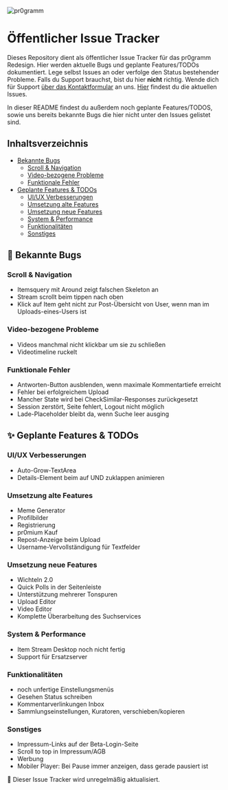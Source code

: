 ![pr0gramm](https://pr0gramm.com/media/pr0gramm.svg)
# Öffentlicher Issue Tracker

Dieses Repository dient als öffentlicher Issue Tracker für das pr0gramm Redesign. Hier werden aktuelle Bugs und geplante Features/TODOs dokumentiert. Lege selbst Issues an oder verfolge den Status bestehender Probleme. Falls du Support brauchst, bist du hier **nicht** richtig. Wende dich für Support [über das Kontaktformular](https://pr0gramm.com/contact) an uns.
[Hier](https://github.com/pr0gramm-com/issues/issues) findest du die aktuellen Issues.

In dieser README findest du außerdem noch geplante Features/TODOS, sowie uns bereits bekannte Bugs die hier nicht unter den Issues gelistet sind.


## Inhaltsverzeichnis
- [Bekannte Bugs](#-bekannte-bugs)
    - [Scroll & Navigation](#scroll--navigation)
    - [Video-bezogene Probleme](#video-bezogene-probleme)
    - [Funktionale Fehler](#funktionale-fehler)
- [Geplante Features & TODOs](#-geplante-features--todos)
    - [UI/UX Verbesserungen](#uiux-verbesserungen)
    - [Umsetzung alte Features](#umsetzung-alte-features)
    - [Umsetzung neue Features](#umsetzung-neue-features)
    - [System & Performance](#system--performance)
    - [Funktionalitäten](#funktionalitäten)
    - [Sonstiges](#sonstiges)


## 🐛 Bekannte Bugs

### Scroll & Navigation
- Itemsquery mit Around zeigt falschen Skeleton an
- Stream scrollt beim tippen nach oben
- Klick auf Item geht nicht zur Post-Übersicht von User, wenn man im Uploads-eines-Users ist

### Video-bezogene Probleme
- Videos manchmal nicht klickbar um sie zu schließen
- Videotimeline ruckelt

### Funktionale Fehler
- Antworten-Button ausblenden, wenn maximale Kommentartiefe erreicht
- Fehler bei erfolgreichem Upload
- Mancher State wird bei CheckSimilar-Responses zurückgesetzt
- Session zerstört, Seite fehlert, Logout nicht möglich
- Lade-Placeholder bleibt da, wenn Suche leer ausging

## ✨ Geplante Features & TODOs

### UI/UX Verbesserungen
- Auto-Grow-TextArea
- Details-Element beim auf UND zuklappen animieren

### Umsetzung alte Features
- Meme Generator
- Profilbilder
- Registrierung
- pr0mium Kauf
- Repost-Anzeige beim Upload
- Username-Vervollständigung für Textfelder

### Umsetzung neue Features
- Wichteln 2.0
- Quick Polls in der Seitenleiste
- Unterstützung mehrerer Tonspuren
- Upload Editor
- Video Editor
- Komplette Überarbeitung des Suchservices

### System & Performance
- Item Stream Desktop noch nicht fertig
- Support für Ersatzserver

### Funktionalitäten
- noch unfertige Einstellungsmenüs
- Gesehen Status schreiben
- Kommentarverlinkungen Inbox
- Sammlungseinstellungen, Kuratoren, verschieben/kopieren

### Sonstiges
- Impressum-Links auf der Beta-Login-Seite
- Scroll to top in Impressum/AGB
- Werbung
- Mobiler Player: Bei Pause immer anzeigen, dass gerade pausiert ist

📝 Dieser Issue Tracker wird unregelmäßig aktualisiert.

